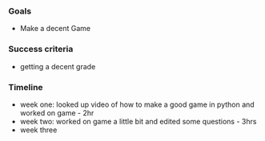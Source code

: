 ### Goals

-   Make a decent Game

### Success criteria

- getting a decent grade 

### Timeline

- week one: looked up video of how to make a good game in python and worked on game - 2hr
- week two: worked on game a little bit and edited some questions - 3hrs
- week three
